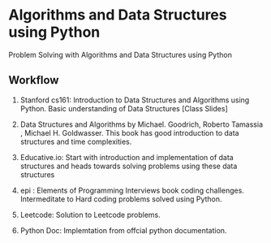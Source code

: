 # Algorithms and Data Structures using Python
Problem Solving with Algorithms and Data Structures using Python

## Workflow

1. Stanford cs161: Introduction to Data Structures and Algorithms using Python. Basic understanding of Data Structures [Class Slides]

2. Data Structures and Algorithms by Michael. Goodrich, Roberto Tamassia , Michael H. Goldwasser. This book has good introduction to data structures and time complexities.

3. Educative.io: Start with introduction and implementation of data structures and heads towards solving problems using these data structures

4. epi : Elements of Programming Interviews book coding challenges. Intermeditate to Hard coding problems solved using Python.

5. Leetcode: Solution to Leetcode problems.

6. Python Doc: Implemtation from offcial python documentation.



